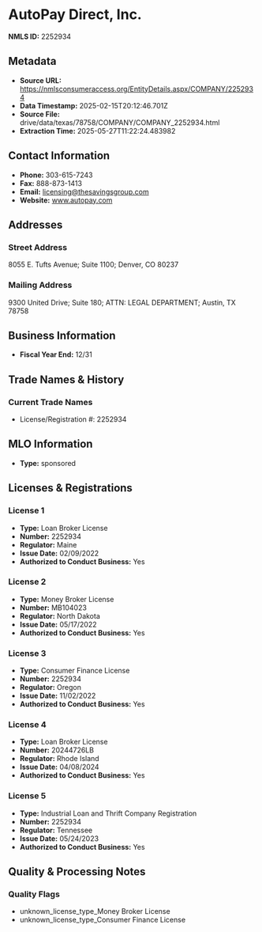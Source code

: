 # AutoPay Direct, Inc.

**NMLS ID:** 2252934

## Metadata
- **Source URL:** https://nmlsconsumeraccess.org/EntityDetails.aspx/COMPANY/2252934
- **Data Timestamp:** 2025-02-15T20:12:46.701Z
- **Source File:** drive/data/texas/78758/COMPANY/COMPANY_2252934.html
- **Extraction Time:** 2025-05-27T11:22:24.483982

## Contact Information
- **Phone:** 303-615-7243
- **Fax:** 888-873-1413
- **Email:** licensing@thesavingsgroup.com
- **Website:** www.autopay.com

## Addresses
### Street Address
8055 E. Tufts Avenue; Suite 1100; Denver, CO 80237

### Mailing Address
9300 United Drive; Suite 180; ATTN: LEGAL DEPARTMENT; Austin, TX 78758

## Business Information
- **Fiscal Year End:** 12/31

## Trade Names & History
### Current Trade Names
- License/Registration #: 2252934

## MLO Information
- **Type:** sponsored

## Licenses & Registrations

### License 1
- **Type:** Loan Broker License
- **Number:** 2252934
- **Regulator:** Maine
- **Issue Date:** 02/09/2022
- **Authorized to Conduct Business:** Yes

### License 2
- **Type:** Money Broker License
- **Number:** MB104023
- **Regulator:** North Dakota
- **Issue Date:** 05/17/2022
- **Authorized to Conduct Business:** Yes

### License 3
- **Type:** Consumer Finance License
- **Number:** 2252934
- **Regulator:** Oregon
- **Issue Date:** 11/02/2022
- **Authorized to Conduct Business:** Yes

### License 4
- **Type:** Loan Broker License
- **Number:** 20244726LB
- **Regulator:** Rhode Island
- **Issue Date:** 04/08/2024
- **Authorized to Conduct Business:** Yes

### License 5
- **Type:** Industrial Loan and Thrift Company Registration
- **Number:** 2252934
- **Regulator:** Tennessee
- **Issue Date:** 05/24/2023
- **Authorized to Conduct Business:** Yes

## Quality & Processing Notes
### Quality Flags
- unknown_license_type_Money Broker License
- unknown_license_type_Consumer Finance License
